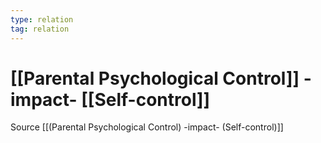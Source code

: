 ```yaml
---
type: relation
tag: relation
---
```

# [[Parental Psychological Control]] -impact- [[Self-control]]
Source [[(Parental Psychological Control) -impact- (Self-control)]]
